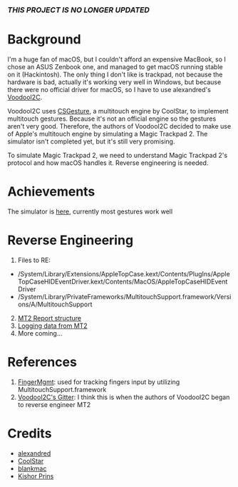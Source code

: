 ### *THIS PROJECT IS NO LONGER UPDATED*

# Background
I'm a huge fan of macOS, but I couldn't afford an expensive MacBook, so I chose an ASUS Zenbook one, and managed to get macOS running stable on it (Hackintosh). The only thing I don't like is trackpad, not because the hardware is bad, actually it's working very well in Windows, but because there were no official driver for macOS, so I have to use alexandred's [VoodooI2C](https://github.com/alexandred/VoodooI2C).

VoodooI2C uses [CSGesture](https://github.com/alexandred/VoodooI2C/tree/master/Multitouch%20Support/CSGesture), a multitouch engine by CoolStar, to implement multitouch gestures. Because it's not an official engine so the gestures aren't very good. Therefore, the authors of VoodooI2C decided to make use of Apple's multitouch engine by simulating a Magic Trackpad 2. The simulator isn't completed yet, but it's still very promising. 

To simulate Magic Trackpad 2, we need to understand Magic Trackpad 2's protocol and how macOS handles it. Reverse engineering is needed.

# Achievements
The simulator is [here](https://github.com/alexandred/VoodooI2C/tree/native/Multitouch%20Support/Native), currently most gestures work well

# Reverse Engineering
1. Files to RE:
* /System/Library/Extensions/AppleTopCase.kext/Contents/PlugIns/AppleTopCaseHIDEventDriver.kext/Contents/MacOS/AppleTopCaseHIDEventDriver
* /System/Library/PrivateFrameworks/MultitouchSupport.framework/Versions/A/MultitouchSupport
2. [MT2 Report structure](RE/Report%20structure.md)
3. [Logging data from MT2](RE/Logging%20data.md)
4. More coming...

# References
1. [FingerMgmt](https://github.com/jnordberg/FingerMgmt): used for tracking fingers input by utilizing MultitouchSupport.framework
2. [VoodooI2C's Gitter](https://gitter.im/alexandred/VoodooI2C/archives/2017/11/18): I think this is when the authors of VoodooI2C began to reverse engineer MT2

# Credits
* [alexandred](https://github.com/alexandred)
* [CoolStar](https://github.com/coolstar)
* [blankmac](https://github.com/blankmac)
* [Kishor Prins](https://github.com/kprinssu)
